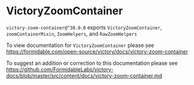 # VictoryZoomContainer

`victory-zoom-container@^30.0.0` exports `VictoryZoomContainer`, `zoomContainerMixin`, `ZoomHelpers`, and `RawZoomHelpers`

To view documentation for `VictoryZoomContainer` please see https://formidable.com/open-source/victory/docs/victory-zoom-container

To suggest an addition or correction to this documentation please see https://github.com/FormidableLabs/victory-docs/blob/master/src/content/docs/victory-zoom-container.md